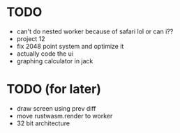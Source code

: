 # TODO
* can't do nested worker because of safari lol or can i??
* project 12
* fix 2048 point system and optimize it
* actually code the ui
* graphing calculator in jack

# TODO (for later)
* draw screen using prev diff
* move rustwasm.render to worker
* 32 bit architecture